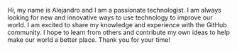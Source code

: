 Hi, my name is Alejandro and I am a passionate technologist. I am always looking for new and innovative ways to use technology to improve our world. I am excited to share my knowledge and experience with the GitHub community. I hope to learn from others and contribute my own ideas to help make our world a better place. Thank you for your time!
